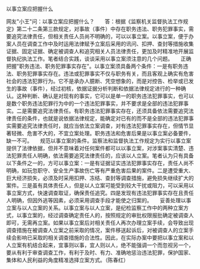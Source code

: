 以事立案应把握什么

网友"小王"问：以事立案应把握什么？　　答：根据《监察机关监督执法工作规定》第二十二条第三款规定，对事故（事件）中存在职务违法、职务犯罪事实，需要追究法律责任，但相关责任人员尚不明确的，可以以事立案。以事立案，便于办案人员在调查工作中及时运用法律赋予立案后采用的讯问、扣押、查封等措施收集证据、固定证据、确定被调查人和追究相关人员法律责任，更加及时精准地开展监督执纪执法工作。笔者结合实践，谈谈采用以事立案须注意的几个问题。　　正确把握"职务违法、职务犯罪事实存在"。以事立案须具备两个条件：一是有职务违法、职务犯罪事实存在。违法或犯罪事实不仅与职务有关，而且客观上确实有危害社会的违法犯罪行为。它不是承办人臆断、凭空想象的，而是对控告、检举或已发生的事故（事件），经过初核，依据证据分析判断和依据法律规定进行的一种确认。这种判断、确认是对现有的事实，它可以是单一的职务违法犯罪事实，也可以是数个职务违法犯罪行为中的一个违法犯罪事实，并不要求是全部的违法犯罪事实。二是需要追究法律责任。有职务违法犯罪事实存在，还须具备依法需要追究法律责任的条件，也就是说依据法律规定，能确定对已有的而不是全部的违法犯罪事实需要追究法律责任时，就应当依法立案调查，对有违法犯罪事实存在，但情节显著轻微、危害不大的，不宜立案处理。职务违法和危害后果是以事立案必备要件，缺一不可。　　规范以事立案的条件。监察法和监督执法工作规定为实行以事立案提供了法律依据，但并不意味着对任何案件都可以以事立案，对涉案事实清楚、违法犯罪责任人明确，依法需要追究法律责任的，应该以人立案。笔者认为只有具备以下条件之一的，方可以事立案：一是有证据证实违法犯罪事实存在，责任人尚不明确，如玩忽职守、安全生产事故伤亡等有严重危害后果的案件。二是遭受重大、巨大经济损失，必须及时采用扣押、冻结、查封等调查措施，避免损失继续扩大的案件。三是虽有具体责任人，但是以人立案可能受到较大干扰或阻力，可以采用以事立案方式，快速调查取证，确保责任追究。四是发现有违法犯罪事实存在且责任人明确，但因外逃等因素，必须采用调查手段才能使之归案的。　　妥善处理以事立案与以人立案的关系。以事立案与以人立案，是纪检监察工作中的两种立案方式，以事立案的，经过调查确定责任人的，按照规定的审批权限报批确定被调查人即可，无需再立案。如果以事立案后对相关责任人再次办理立案手续，会导致出现调查措施在被调查人立案之前采取的情况，案件移送起诉后，对被调查人的立案手续会影响已采取的相关调查措施的合法性。因此，在实际办案中要把以事立案和以人立案有机结合起来，宜事则以事，宜人则以人，绝不能强调一个而忽视另一个，要从有利于审查调查工作，有利于及时、有力、准确地惩治违法犯罪，保护国家、集体和人民利益的角度精准选择立案方式。（陈春红）
